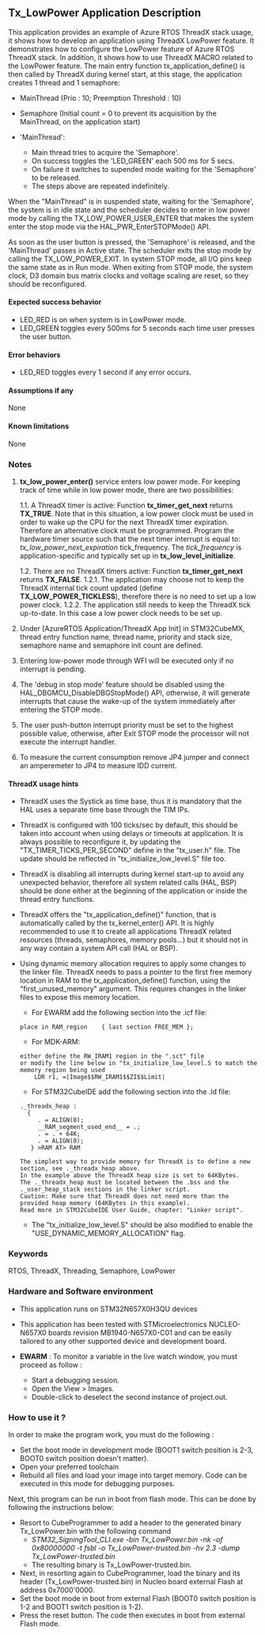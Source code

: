 ## <b>Tx_LowPower Application Description</b>

This application provides an example of Azure RTOS ThreadX stack usage, it shows how to develop an application using ThreadX LowPower feature.
It demonstrates how to configure the LowPower feature of Azure RTOS ThreadX stack. In addition, it shows how to use ThreadX MACRO related to the LowPower feature.
The main entry function tx_application_define() is then called by ThreadX during kernel start, at this stage, the application creates 1 thread and 1 semaphore:

  - MainThread (Prio : 10; Preemption Threshold : 10)
  - Semaphore (Initial count = 0 to prevent its acquisition by the MainThread, on the application start)

- 'MainThread':
  + Main thread tries to acquire the 'Semaphore'.
  + On success toggles the 'LED_GREEN' each 500 ms for 5 secs.
  + On failure it switches to supended mode waiting for the 'Semaphore' to be released.
  + The steps above are repeated indefinitely.

When the "MainThread" is in suspended state, waiting for the 'Semaphore', the system is in idle state and the scheduler decides to enter in low power mode
by calling the TX_LOW_POWER_USER_ENTER that makes the system enter the stop mode via the HAL_PWR_EnterSTOPMode() API.

As soon as the user button is pressed, the 'Semaphore' is released, and the 'MainThread' passes in Active state.
The scheduler exits the stop mode by calling the TX_LOW_POWER_EXIT.
In system STOP mode, all I/O pins keep the same state as in Run mode.
When exiting from STOP mode, the system clock, D3 domain bus matrix clocks and voltage scaling are reset, so they should be reconfigured.

####  <b>Expected success behavior</b>

  - LED_RED is on when system is in LowPower mode.
  - LED_GREEN toggles every 500ms for 5 seconds each time user presses the user button.

#### <b>Error behaviors</b>

  - LED_RED toggles every 1 second if any error occurs.

#### <b>Assumptions if any</b>

None

#### <b>Known limitations</b>

None

### <b>Notes</b>

1. <b>tx_low_power_enter()</b> service enters low power mode.
For keeping track of time while in low power mode, there are two possibilities:

    1.1. A ThreadX timer is active: Function **tx_timer_get_next** returns **TX_TRUE**.
         Note that in this situation, a low power clock must be used in order to wake up the CPU for the next ThreadX timer expiration.
         Therefore an alternative clock must be programmed. Program the hardware timer source such that the next timer interrupt is equal to: *tx_low_power_next_expiration* tick_frequency.
         The *tick_frequency* is application-specific and typically set up in **tx_low_level_initialize**.

    1.2. There are no ThreadX timers active: Function **tx_timer_get_next** returns **TX_FALSE**.
       1.2.1. The application may choose not to keep the ThreadX internal tick count updated (define **TX_LOW_POWER_TICKLESS**),
              therefore there is no need to set up a low power clock.
       1.2.2. The application still needs to keep the ThreadX tick up-to-date. In this case a low power clock needs to be set up.

2. Under [AzureRTOS Application/ThreadX App Init] in STM32CubeMX, thread entry function name, thread name, priority and stack size, semaphore name and semaphore init count are defined.

3. Entering low-power mode through WFI will be executed only if no interrupt is pending.

4. The 'debug in stop mode' feature should be disabled using the HAL_DBGMCU_DisableDBGStopMode() API, otherwise, it will generate interrupts that cause the wake-up of the system immediately after entering the STOP mode.

5. The user push-button interrupt priority must be set to the highest possible value, otherwise, after Exit STOP mode the processor will not execute the interrupt handler.

6. To measure the current consumption remove JP4 jumper and connect an amperemeter to JP4 to measure IDD current.

#### <b>ThreadX usage hints</b>

 - ThreadX uses the Systick as time base, thus it is mandatory that the HAL uses a separate time base through the TIM IPs.
 - ThreadX is configured with 100 ticks/sec by default, this should be taken into account when using delays or timeouts at application.
   It is always possible to reconfigure it, by updating the "TX_TIMER_TICKS_PER_SECOND" define in the "tx_user.h" file. The update should be reflected in "tx_initialize_low_level.S" file too.
 - ThreadX is disabling all interrupts during kernel start-up to avoid any unexpected behavior, therefore all system related calls (HAL, BSP) should be done either at the beginning of the application or inside the thread entry functions.
 - ThreadX offers the "tx_application_define()" function, that is automatically called by the tx_kernel_enter() API.
   It is highly recommended to use it to create all applications ThreadX related resources (threads, semaphores, memory pools...)  but it should not in any way contain a system API call (HAL or BSP).
 - Using dynamic memory allocation requires to apply some changes to the linker file.
   ThreadX needs to pass a pointer to the first free memory location in RAM to the tx_application_define() function,
   using the "first_unused_memory" argument.
   This requires changes in the linker files to expose this memory location.
    + For EWARM add the following section into the .icf file:
     ```
	 place in RAM_region    { last section FREE_MEM };
	 ```
	+ For MDK-ARM:
	```
    either define the RW_IRAM1 region in the ".sct" file
    or modify the line below in "tx_initialize_low_level.S to match the memory region being used
        LDR r1, =|Image$$RW_IRAM1$$ZI$$Limit|
	```
    + For STM32CubeIDE add the following section into the .ld file:
	```
    ._threadx_heap :
      {
         . = ALIGN(8);
         __RAM_segment_used_end__ = .;
         . = . + 64K;
         . = ALIGN(8);
       } >RAM AT> RAM
	```

       The simplest way to provide memory for ThreadX is to define a new section, see ._threadx_heap above.
       In the example above the ThreadX heap size is set to 64KBytes.
       The ._threadx_heap must be located between the .bss and the ._user_heap_stack sections in the linker script.
       Caution: Make sure that ThreadX does not need more than the provided heap memory (64KBytes in this example).
       Read more in STM32CubeIDE User Guide, chapter: "Linker script".

    + The "tx_initialize_low_level.S" should be also modified to enable the "USE_DYNAMIC_MEMORY_ALLOCATION" flag.

### <b>Keywords</b>

RTOS, ThreadX, Threading, Semaphore, LowPower

### <b>Hardware and Software environment</b>

  - This application runs on STM32N657X0H3QU devices
  - This application has been tested with STMicroelectronics NUCLEO-N657X0 boards revision MB1940-N657X0-C01 and can be easily tailored to any other supported device and development board.

  - **EWARM** : To monitor a variable in the live watch window, you must proceed as follow :
    - Start a debugging session.
    - Open the View > Images.
    - Double-click to deselect the second instance of project.out.

###  <b>How to use it ?</b>

In order to make the program work, you must do the following :

 - Set the boot mode in development mode (BOOT1 switch position is 2-3, BOOT0 switch position doesn't matter).
 - Open your preferred toolchain
 - Rebuild all files and load your image into target memory. Code can be executed in this mode for debugging purposes.

Next, this program can be run in boot from flash mode. This can be done by following the instructions below:

 - Resort to CubeProgrammer to add a header to the generated binary Tx_LowPower.bin with the following command
      - *STM32_SigningTool_CLI.exe -bin Tx_LowPower.bin -nk -of 0x80000000 -t fsbl -o Tx_LowPower-trusted.bin -hv 2.3 -dump Tx_LowPower-trusted.bin*
   - The resulting binary is Tx_LowPower-trusted.bin.
 - Next, in resorting again to CubeProgrammer, load the binary and its header (Tx_LowPower-trusted.bin) in Nucleo board external Flash at address 0x7000'0000.
 - Set the boot mode in boot from external Flash (BOOT0 switch position is 1-2 and BOOT1 switch position is 1-2).
 - Press the reset button. The code then executes in boot from external Flash mode.




